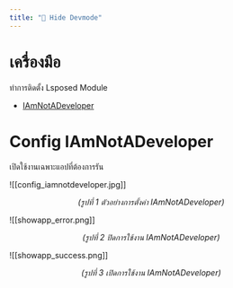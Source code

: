 ```yaml
---
title: "🫣 Hide Devmode"
---
```


# เครื่องมือ

ทำการติดตั้ง Lsposed Module

- [IAmNotADeveloper](https://github.com/xfqwdsj/IAmNotADeveloper/releases/)

# Config IAmNotADeveloper

เปิดใช้งานเฉพาะแอปที่ต้องการรัน

![[config_iamnotdeveloper.jpg]]
<p align="center">
    <em>(รูปที่ 1 ตัวอย่างการตั้งค่า IAmNotADeveloper)</em>
</p>

![[showapp_error.png]]
<p align="center">
    <em>(รูปที่ 2 ปิดการใช้งาน IAmNotADeveloper)</em>
</p>

![[showapp_success.png]]
<p align="center">
    <em>(รูปที่ 3 เปิดการใช้งาน IAmNotADeveloper)</em>
</p>